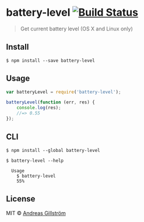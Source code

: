 # battery-level [![Build Status](https://travis-ci.org/gillstrom/battery-level.svg?branch=master)](https://travis-ci.org/gillstrom/battery-level)

> Get current battery level (OS X and Linux only)


## Install

```
$ npm install --save battery-level
```


## Usage

```js
var batteryLevel = require('battery-level');

batteryLevel(function (err, res) {
	console.log(res);
	//=> 0.55
});
```


## CLI

```
$ npm install --global battery-level
```

```
$ battery-level --help

  Usage
    $ battery-level
    55%
```


## License

MIT © [Andreas Gillström](http://github.com/gillstrom)
